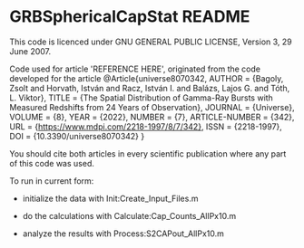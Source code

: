 # GRBSphericalCapStat README 

This code is licenced under GNU GENERAL PUBLIC LICENSE, Version 3, 29 June 2007.

Code used for article 'REFERENCE HERE', originated from the code developed for the article
@Article{universe8070342,
AUTHOR = {Bagoly, Zsolt and Horvath, István and Racz, István I. and Balázs, Lajos G. and Tóth, L. Viktor},
TITLE = {The Spatial Distribution of Gamma-Ray Bursts with Measured Redshifts from 24 Years of Observation},
JOURNAL = {Universe},
VOLUME = {8},
YEAR = {2022},
NUMBER = {7},
ARTICLE-NUMBER = {342},
URL = {https://www.mdpi.com/2218-1997/8/7/342},
ISSN = {2218-1997},
DOI = {10.3390/universe8070342}
}

You should cite both articles in every scientific publication where any part of this code was used.

To run in current form:
 
- initialize the data with Init:Create_Input_Files.m

- do the calculations with Calculate:Cap_Counts_AllPx10.m

- analyze the results with Process:S2CAPout_AllPx10.m




